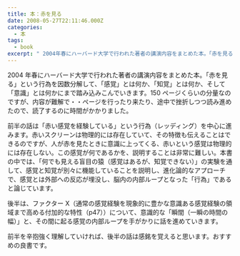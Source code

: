 ```yaml
---
title: 本：赤を見る
date: 2008-05-27T22:11:46.000Z
categories:
  - 本
tags:
  - book
excerpt: " 2004年春にハーバード大学で行われた著者の講演内容をまとめた本。「赤を見る」という行為を因数分解して、「感覚」とは何か、「知覚」とは何か、そして「意識」とは何かにまで踏み込みこんでいきます。150ページくらいの分量なのですが、内容が難解で・・ページを行ったり来たり、途中で挫折しつつ読み進めたので、読了するのに時間がかかりました。"
---
```


2004 年春にハーバード大学で行われた著者の講演内容をまとめた本。「赤を見る」という行為を因数分解して、「感覚」とは何か、「知覚」とは何か、そして「意識」とは何かにまで踏み込みこんでいきます。150 ページくらいの分量なのですが、内容が難解で・・ページを行ったり来たり、途中で挫折しつつ読み進めたので、読了するのに時間がかかりました。

前半の話は「赤い感覚を経験している」という行為（レッディング）を中心に進みます。赤いスクリーンは物理的には存在していて、その特徴も伝えることはできるのですが、人が赤を見たときに意識に上ってくる、赤いという感覚は物理的には存在しない。この感覚が何であるかを、説明することは非常に難しい。本書の中では、「何でも見える盲目の猿（感覚はあるが、知覚できない）」の実験を通して、感覚と知覚が別々に機能していることを説明し、進化論的なアプローチで、感覚とは外部への反応が埋没し、脳内の内部ループとなった「行為」であると論じています。

後半は、ファクター X（通常の感覚経験を現象的に豊かな意識ある感覚経験の領域まで高める付加的な特性（p47））について、意識的な「瞬間（一瞬の時間の幅）」と、その間に起る感覚の内部ループを手がかりに話を進めていきます。

前半を辛抱強く理解していければ、後半の話は感銘を覚えると思います。おすすめの良書です。
